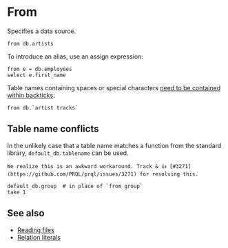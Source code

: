 # From

Specifies a data source.

```prql
from db.artists
```

To introduce an alias, use an assign expression:

```prql
from e = db.employees
select e.first_name
```

Table names containing spaces or special characters
[need to be contained within backticks](../syntax/keywords.md#quoting):

```prql
from db.`artist tracks`
```

## Table name conflicts

In the unlikely case that a table name matches a function from the standard
library, `default_db.tablename` can be used.

```admonish note
We realize this is an awkward workaround. Track & 👍 [#3271](https://github.com/PRQL/prql/issues/3271) for resolving this.
```

```prql
default_db.group  # in place of `from group`
take 1
```

## See also

- [Reading files](./read-files.md)
- [Relation literals](./relation-literals.md)
